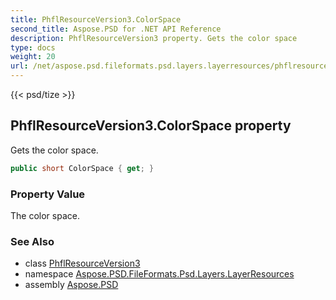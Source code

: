 ```yaml
---
title: PhflResourceVersion3.ColorSpace
second_title: Aspose.PSD for .NET API Reference
description: PhflResourceVersion3 property. Gets the color space
type: docs
weight: 20
url: /net/aspose.psd.fileformats.psd.layers.layerresources/phflresourceversion3/colorspace/
---
```

{{< psd/tize >}}
## PhflResourceVersion3.ColorSpace property

Gets the color space.

```csharp
public short ColorSpace { get; }
```

### Property Value

The color space.

### See Also

* class [PhflResourceVersion3](../)
* namespace [Aspose.PSD.FileFormats.Psd.Layers.LayerResources](../../phflresourceversion3/)
* assembly [Aspose.PSD](../../../)


